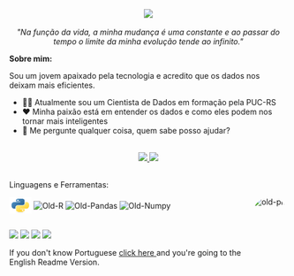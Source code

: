  
<div align="center">
  <a href="https://github.com/oldrios">
  <img height="250em" src="https://i.ibb.co/kSGk7QS/HELLO-pt-br.png" border="0"/></a>



<p><i>"Na função da vida, a minha mudança é uma constante e ao passar do tempo o limite da minha evolução tende ao infinito."</i></p>
</div>

<b>Sobre mim:</b> 

Sou um jovem apaixado pela tecnologia e acredito que os dados nos deixam mais eficientes.

- 👨‍🎓 Atualmente sou um Cientista de Dados em formação pela PUC-RS
- ❤️ Minha paixão está em entender os dados e como eles podem nos tornar mais inteligentes
- 💬 Me pergunte qualquer coisa, quem sabe posso ajudar?


<br>
<div align="center">
  <a href="https://github.com/oldrios">
  <img height="150em" src="https://github-readme-stats.vercel.app/api?username=oldrios&show_icons=true&theme=github_dark&include_all_commits=true&count_private=true"/>
  <img height="150em" src="https://github-readme-stats.vercel.app/api/top-langs/?username=oldrios&layout=compact&langs_count=7&theme=github_dark"/>
  </a>
</div>


<br>
<div style="display: inline_block">

Linguagens e Ferramentas:


  <img align="center" alt="Old-Python" height="30" width="40" src="https://raw.githubusercontent.com/devicons/devicon/master/icons/python/python-original.svg">
  <img align="center" alt="Old-R" height="30" width="40" src="https://cdn.jsdelivr.net/gh/devicons/devicon/icons/r/r-original.svg">
  <img align="center" alt="Old-Pandas" height="30" width="40" src="https://cdn.jsdelivr.net/gh/devicons/devicon/icons/pandas/pandas-original-wordmark.svg">
  <img align="center" alt="Old-Numpy" height="30" width="40" src="https://cdn.jsdelivr.net/gh/devicons/devicon/icons/numpy/numpy-original-wordmark.svg">
  <img align="right" alt="old-pic" height="150" style="border-radius:100px;" src="https://i.ibb.co/jhs7dYW/ezgif-4-2a7d318883.gif">
</div>

##

<div> 
  <a href="https://www.linkedin.com/in/oldaque-rios" target="_blank"><img src="https://img.shields.io/badge/-LinkedIn-%230077B5?style=for-the-badge&logo=linkedin&logoColor=white" target="_blank"></a> 
  <a href="https://instagram.com/oldrios" target="_blank"><img src="https://img.shields.io/badge/-Instagram-%23E4405F?style=for-the-badge&logo=instagram&logoColor=white" target="_blank"></a>
  <a href = "mailto:oldackster@gmail.com"><img src="https://img.shields.io/badge/-Gmail-%23333?style=for-the-badge&logo=gmail&logoColor=white" target="_blank"></a>
  <a href = "mailto:oldaque_neto@hotmail.com"><img src="https://img.shields.io/badge/-Outlook-blue?style=for-the-badge&logo=microsoft&logoColor=white" target="_blank"></a>

 <p> If you don't know Portuguese <a href="https://github.com/oldrios/oldrios/blob/main/README_EN-US.md"> click here </a> and you're going to the English Readme Version. </p>
